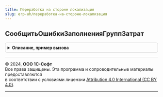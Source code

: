 ```yaml
---
title: Переработка на стороне локализация
slug: erp-uh/переработка-на-стороне-локализация
---
```



## СообщитьОшибкиЗаполненияГруппЗатрат
<details style="margin: 1em 0; padding: 0.5em; border: 1px solid #ccc; border-radius: 6px;">

<summary style="font-weight: bold; cursor: pointer;">Описание, пример вызова</summary>

```bsl

// Выводит сообщения об ошибках заполнения групп затрат
//
// Параметры:
// 	Выборка - ВыборкаИзРезультатаЗапроса
// 	ПредставлениеГруппЗатрат - Соответствие
// 	Отказ - Булево
//
Процедура СообщитьОшибкиЗаполненияГруппЗатрат(Выборка, ПредставлениеГруппЗатрат, Отказ) Экспорт
```

Пример вызова
```bsl
ПереработкаНаСторонеЛокализация.СообщитьОшибкиЗаполненияГруппЗатрат(Выборка, ПредставлениеГруппЗатрат, Отказ) 
```
</details>

---

© 2024, **ООО 1С-Софт**  
Все права защищены. Эта программа и сопроводительные материалы предоставляются  
в соответствии с условиями лицензии [Attribution 4.0 International (CC BY 4.0)](https://creativecommons.org/licenses/by/4.0/legalcode).

---
